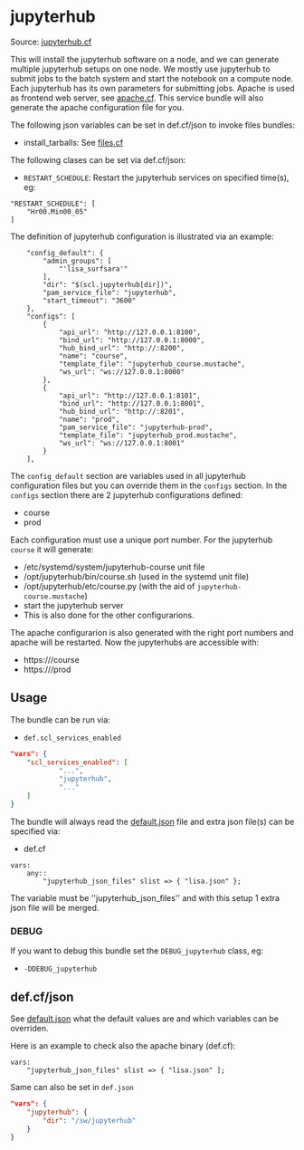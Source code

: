 # jupyterhub

Source: [jupyterhub.cf](/services/jupyterhub.cf)


This will install the jupyterhub software on a node, and we can generate multiple jupyterhub setups on
one node. We mostly use jupyterhub to submit jobs to the batch system and start the notebook on a compute
node. Each jupyterhub has its own parameters for submitting jobs. Apache is used as frontend web server,
see [apache.cf](/services/apache.cf). This service bundle will also generate the apache configuration
file for you.

The following json variables can be set in def.cf/json to  invoke files bundles:
 * install_tarballs: See [files.cf](/masterfiles/lib/scl/files.cf)

The following clases can be set via def.cf/json:
 *  `RESTART_SCHEDULE`:  Restart the jupyterhub services on specified time(s), eg:
```
"RESTART_SCHEDULE": [
    "Hr00.Min00_05"
]
```

The definition of jupyterhub configuration is illustrated via an example:
```
    "config_default": {
        "admin_groups": [
            "'lisa_surfsara'"
        ],
        "dir": "$(scl.jupyterhub[dir])",
        "pam_service_file": "jupyterhub",
        "start_timeout": "3600"
    },
    "configs": [
        {
            "api_url": "http://127.0.0.1:8100",
            "bind_url": "http://127.0.0.1:8000",
            "hub_bind_url": "http://:8200",
            "name": "course",
            "template_file": "jupyterhub_course.mustache",
            "ws_url": "ws://127.0.0.1:8000"
        },
        {
            "api_url": "http://127.0.0.1:8101",
            "bind_url": "http://127.0.0.1:8001",
            "hub_bind_url": "http://:8201",
            "name": "prod",
            "pam_service_file": "jupyterhub-prod",
            "template_file": "jupyterhub_prod.mustache",
            "ws_url": "ws://127.0.0.1:8001"
        }
    ],
```

The `config_default` section are variables used in all jupyterhub configuration files but you can
override them in the `configs` section. In the `configs` section there are 2 jupyterhub
configurations defined:
 * course
 * prod

Each configuration must use a unique port number. For the jupyterhub `course` it will generate:
 * /etc/systemd/system/jupyterhub-course unit file
 * /opt/jupyterhub/bin/course.sh (used in the systemd unit file)
 * /opt/jupyterhub/etc/course.py (with the aid of `jupyterhub-course.mustache`)
 * start the jupyterhub server
 * This is also done for the other configurarions.

The apache configurarion is also generated with the right port numbers and apache will be restarted. Now
the jupyterhubs are accessible with:
 * https://<name>/course
 * https://<name>/prod

## Usage

The bundle can be run via:
 * `def.scl_services_enabled`
```json
"vars": {
    "scl_services_enabled": [
            "...",
            "jupyterhub",
            "..."
    ]
}
```

The bundle will always read the [default.json](/templates/jupyterhub/json/default.json) file
and extra json file(s) can be specified via:
 * def.cf
```
vars:
    any::
        "jupyterhub_json_files" slist => { "lisa.json" };
```

The variable must be ''jupyterhub_json_files'' and with this setup 1 extra json file will be merged.

### DEBUG

If you want to debug this bundle set the `DEBUG_jupyterhub` class, eg:
 * `-DDEBUG_jupyterhub`

## def.cf/json

See [default.json](/templates/jupyterhub/json/default.json) what the default values are and
which variables can be overriden.

Here is an example to check also the apache binary (def.cf):
```
vars:
    "jupyterhub_json_files" slist => { "lisa.json" ];
```

Same can also be set in `def.json`
```json
"vars": {
    "jupyterhub": {
        "dir": "/sw/jupyterhub"
    }
}
